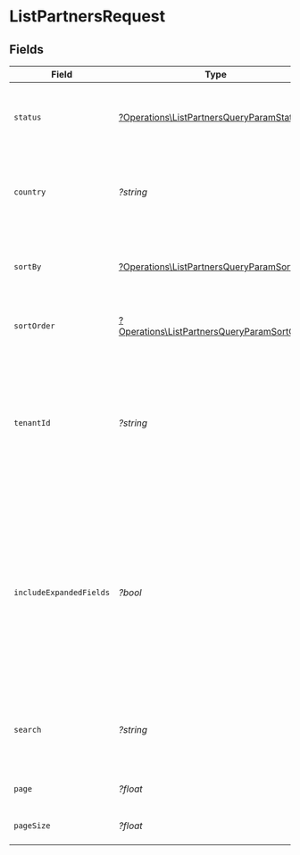 # ListPartnersRequest


## Fields

| Field                                                                                                                                                                                | Type                                                                                                                                                                                 | Required                                                                                                                                                                             | Description                                                                                                                                                                          | Example                                                                                                                                                                              |
| ------------------------------------------------------------------------------------------------------------------------------------------------------------------------------------ | ------------------------------------------------------------------------------------------------------------------------------------------------------------------------------------ | ------------------------------------------------------------------------------------------------------------------------------------------------------------------------------------ | ------------------------------------------------------------------------------------------------------------------------------------------------------------------------------------ | ------------------------------------------------------------------------------------------------------------------------------------------------------------------------------------ |
| `status`                                                                                                                                                                             | [?Operations\ListPartnersQueryParamStatus](../../Models/Operations/ListPartnersQueryParamStatus.md)                                                                                  | :heavy_minus_sign:                                                                                                                                                                   | A filter on the list based on the partner's `status` field.                                                                                                                          | approved                                                                                                                                                                             |
| `country`                                                                                                                                                                            | *?string*                                                                                                                                                                            | :heavy_minus_sign:                                                                                                                                                                   | A filter on the list based on the partner's `country` field.                                                                                                                         | US                                                                                                                                                                                   |
| `sortBy`                                                                                                                                                                             | [?Operations\ListPartnersQueryParamSortBy](../../Models/Operations/ListPartnersQueryParamSortBy.md)                                                                                  | :heavy_minus_sign:                                                                                                                                                                   | The field to sort the partners by. The default is `saleAmount`.                                                                                                                      | saleAmount                                                                                                                                                                           |
| `sortOrder`                                                                                                                                                                          | [?Operations\ListPartnersQueryParamSortOrder](../../Models/Operations/ListPartnersQueryParamSortOrder.md)                                                                            | :heavy_minus_sign:                                                                                                                                                                   | The sort order. The default is `desc`.                                                                                                                                               | desc                                                                                                                                                                                 |
| `tenantId`                                                                                                                                                                           | *?string*                                                                                                                                                                            | :heavy_minus_sign:                                                                                                                                                                   | A case-sensitive filter on the list based on the partner's `tenantId` field. The value must be a string. Takes precedence over `search`.                                             | 1K0NM7HCN944PEMZ3CQPH43H8                                                                                                                                                            |
| `includeExpandedFields`                                                                                                                                                              | *?bool*                                                                                                                                                                              | :heavy_minus_sign:                                                                                                                                                                   | Whether to include stats fields on the partner (`clicks`, `leads`, `conversions`, `sales`, `saleAmount`, `commissions`, `netRevenue`). If false, those fields will be returned as 0. | true                                                                                                                                                                                 |
| `search`                                                                                                                                                                             | *?string*                                                                                                                                                                            | :heavy_minus_sign:                                                                                                                                                                   | A search query to filter partners by name, email, or tenantId.                                                                                                                       | john                                                                                                                                                                                 |
| `page`                                                                                                                                                                               | *?float*                                                                                                                                                                             | :heavy_minus_sign:                                                                                                                                                                   | The page number for pagination.                                                                                                                                                      | 1                                                                                                                                                                                    |
| `pageSize`                                                                                                                                                                           | *?float*                                                                                                                                                                             | :heavy_minus_sign:                                                                                                                                                                   | The number of items per page.                                                                                                                                                        | 50                                                                                                                                                                                   |